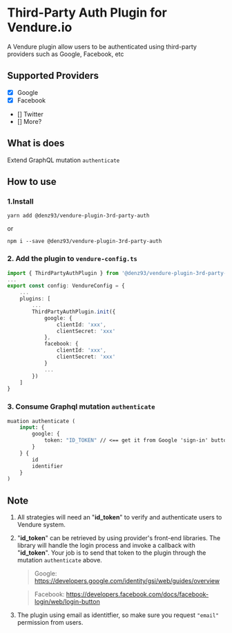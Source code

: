 # Third-Party Auth Plugin for Vendure.io

A Vendure plugin allow users to be authenticated using third-party providers such as Google, Facebook, etc

## Supported Providers

- [x] Google
- [x] Facebook
- [] Twitter 
- [] More?

## What is does

Extend GraphQL mutation `authenticate`

## How to use

### 1.Install

`yarn add @denz93/vendure-plugin-3rd-party-auth`

or

`npm i --save @denz93/vendure-plugin-3rd-party-auth`

### 2. Add the plugin to `vendure-config.ts`

``` typescript
import { ThirdPartyAuthPlugin } from '@denz93/vendure-plugin-3rd-party-auth'
...
export const config: VendureConfig = {
    ...
    plugins: [
        ...
        ThirdPartyAuthPlugin.init({
            google: {
                clientId: 'xxx',
                clientSecret: 'xxx'
            },
            facebook: {
                clientId: 'xxx',
                clientSecret: 'xxx'
            }
            ...
        })
    ]
}
```

### 3. Consume Graphql mutation `authenticate`

```graphql
muation authenticate (
    input: {
        google: {
            token: "ID_TOKEN" // <== get it from Google 'sign-in' button
        }
    } {
        id
        identifier
    }
)
```

## Note

1. All strategies will need an "**id_token**" to verify and authenticate users to Vendure system.

2. "**id_token**" can be retrieved by using provider's front-end libraries. The library will handle the login process and invoke a callback with "**id_token**". Your job is to send that token to the plugin through the mutation `authenticate` above.

    > Google: https://developers.google.com/identity/gsi/web/guides/overview
    
    > Facebook: https://developers.facebook.com/docs/facebook-login/web/login-button

3. The plugin using email as identitfier, so make sure you request `"email"` permission from users.
